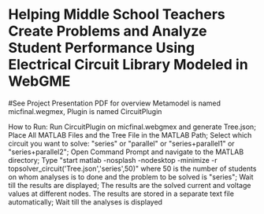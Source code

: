 # Helping Middle School Teachers Create Problems and Analyze Student Performance Using Electrical Circuit Library Modeled in WebGME 
#See Project Presentation PDF for overview
Metamodel is named micfinal.wegmex, Plugin is named CircuitPlugin

How to Run: 
Run CircuitPlugin on micfinal.webgmex and generate Tree.json;
Place All MATLAB Files and the Tree File in the MATLAB Path;
Select which circuit you want to solve: "series" or "parallel" or "series+parallel1" or "series+parallel2";
Open Command Prompt and navigate to the MATLAB directory;
Type "start matlab -nosplash -nodesktop -minimize -r topsolver_circuit('Tree.json','series',50)" where 50 is the number of students on whom analyses is to done and the problem to be solved is "series";
Wait till the results are displayed;
The results are the solved current and voltage values at different nodes. The results are stored in a separate text file automatically;
Wait till the analyses is displayed
